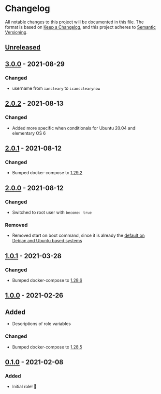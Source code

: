 # Changelog

All notable changes to this project will be documented in this file.
The format is based on [Keep a Changelog](https://keepachangelog.com/en/1.0.0/),
and this project adheres to [Semantic Versioning](https://semver.org/spec/v2.0.0.html).

## [Unreleased]


## [3.0.0] - 2021-08-29

### Changed

- username from `iancleary` to `icancclearynow`

## [2.0.2] - 2021-08-13

### Changed

- Added more specific when conditionals for Ubuntu 20.04 and elementary OS 6

## [2.0.1] - 2021-08-12

### Changed

- Bumped docker-compose to [1.29.2](https://github.com/docker/compose/releases/tag/1.29.2)

## [2.0.0] - 2021-08-12

### Changed

- Switched to root user with `become: true`

### Removed

- Removed start on boot command, since it is already the [default on Debian and Ubuntu based systems](https://docs.docker.com/engine/install/linux-postinstall/#configure-docker-to-start-on-boot)

## [1.0.1] - 2021-03-28

### Changed

- Bumped docker-compose to [1.28.6](https://github.com/docker/compose/releases/tag/1.28.6)

## [1.0.0] - 2021-02-26

## Added

- Descriptions of role variables

### Changed

- Bumped docker-compose to [1.28.5](https://github.com/docker/compose/releases/tag/1.28.5)

## [0.1.0] - 2021-02-08

### Added

- Initial role! 🚀

[Unreleased]: https://github.com/icancclearynow/ansible-role-docker/compare/v3.0.0...HEAD
[3.0.0]: https://github.com/icancclearynow/ansible-role-docker/releases/tag/v3.0.0
[2.0.2]: https://github.com/icancclearynow/ansible-role-docker/releases/tag/v2.0.2
[2.0.1]: https://github.com/icancclearynow/ansible-role-docker/releases/tag/v2.0.1
[2.0.0]: https://github.com/icancclearynow/ansible-role-docker/releases/tag/v2.0.0
[1.0.1]: https://github.com/icancclearynow/ansible-role-docker/releases/tag/v1.0.1
[1.0.0]: https://github.com/icancclearynow/ansible-role-docker/releases/tag/v1.0.0
[0.1.0]: https://github.com/icancclearynow/ansible-role-docker/releases/tag/v0.1.0
